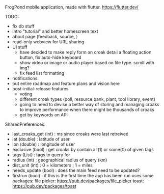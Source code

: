 FrogPond mobile application, made with flutter. https://flutter.dev/

TODO:
* fix db stuff
* intro "tutorial" and better homescreen text
* about page (feedback, source, )
* read-only webview for URL sharing
* UI stuff 
  - have decided to make reply form on croak detail a floating action button, fix auto-hide keyboard
  - show video or image or audio player based on file type. scroll with img?
  - fix feed list formatting
* notifications
* put entire roadmap and feature plans and vision here
* post-initial-release features
  - voting
  - different croak types (poll, resource bank, plant, tool library, event)
  - going to need to devise a better way of storing and managing croaks to improve performance when there might be thousands of croaks 
  - get by keywords on API

SharedPreferences:
  * last_croaks_get (int) : ms since croaks were last retreived
  * lat (double) : latitude of user
  * lon (double) : longitude of user
  * exclusive (bool) : get croaks by contain all(1) or some(0) of given tags
  * tags (List<String>) : tags to query for
  * radius (int) : geographical radius of query (km)
  * dist_unit (int) : 0 = kilometers ; 1 = miles
  * needs_update (bool) : does the main feed need to be updated?
  * firstrun (bool) : if this is the first time the app has been run
uses some packages:
  file picker: https://pub.dev/packages/file_picker
  toast: https://pub.dev/packages/toast

